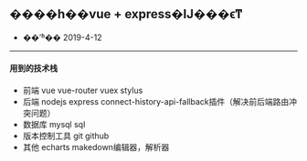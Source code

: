 ## ����һ��vue + express�Ĳ���ϵͳ
   - ��ʼʱ�� 2019-4-12

----
#### 用到的技术栈
  - 前端 vue vue-router vuex stylus
  - 后端 nodejs express connect-history-api-fallback插件（解决前后端路由冲突问题）
  - 数据库 mysql sql
  - 版本控制工具 git github
  - 其他 echarts makedown编辑器，解析器